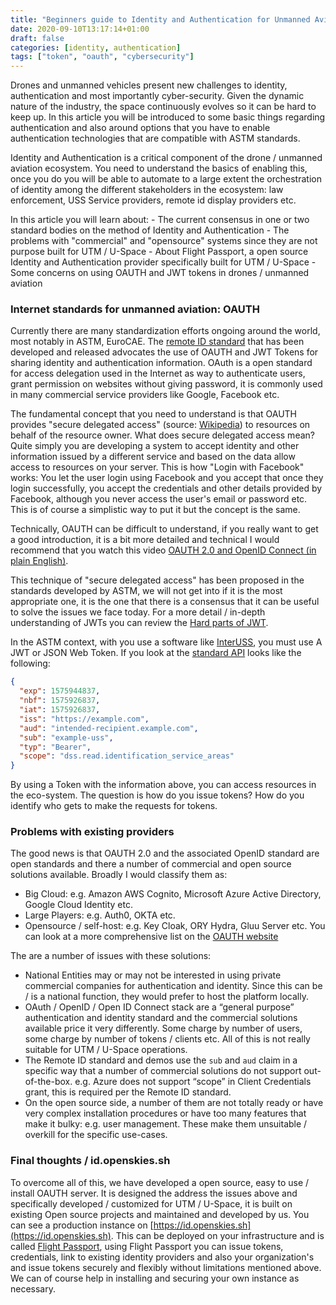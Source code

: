 ```yaml
---
title: "Beginners guide to Identity and Authentication for Unmanned Aviation"
date: 2020-09-10T13:17:14+01:00
draft: false
categories: [identity, authentication]
tags: ["token", "oauth", "cybersecurity"]
---
```


Drones and unmanned vehicles present new challenges to identity, authentication and most importantly cyber-security. Given the dynamic nature of the industry, the space continuously evolves so it can be hard to keep up. In this article you will be introduced to some basic things regarding authentication and also around options that you have to enable authentication technologies that are compatible with ASTM standards.

Identity and Authentication is a critical component of the drone / unmanned aviation ecosystem. You need to understand the basics of enabling this, once you do you will be able to automate to a large extent the orchestration of identity among the different stakeholders in the ecosystem: law enforcement, USS Service providers, remote id display providers etc.

<!--more-->

In this article you will learn about:
    - The current consensus in one or two standard bodies on the method of Identity and Authentication
    - The problems with "commercial" and "opensource" systems since they are not purpose built for UTM / U-Space
    - About Flight Passport, a open source Identity and Authentication provider specifically built for UTM / U-Space
    - Some concerns on using OAUTH and JWT tokens in drones / unmanned aviation

### Internet standards for unmanned aviation: OAUTH

Currently there are many standardization efforts ongoing around the world, most notably in ASTM, EuroCAE. The [remote ID standard](https://www.astm.org/Standards/F3411.htm) that has been developed and released advocates the use of OAUTH and JWT Tokens for sharing identity and authentication information. OAuth is a open standard for access delegation used in the Internet as way to authenticate users, grant permission on websites without giving password, it is commonly used in many commercial service providers like Google, Facebook etc.

The fundamental concept that you need to understand is that OAUTH provides "secure delegated access" (source: [Wikipedia](https://en.wikipedia.org/wiki/OAuth#OAuth_2.0)) to resources on behalf of the resource owner. What does secure delegated access mean? Quite simply you are developing a system to accept identity and other information issued by a different service and based on the data allow access to resources on your server. This is how "Login with Facebook" works: You let the user login using Facebook and you accept that once they login successfully, you accept the credentials and other details provided by Facebook, although you never access the user's email or password etc. This is of course a simplistic way to put it but the concept is the same.

Technically, OAUTH can be difficult to understand, if you really want to get a good introduction, it is a bit more detailed and technical I would recommend that you watch this video [OAUTH 2.0 and OpenID Connect (in plain English)](https://www.youtube.com/watch?v=996OiexHze0).

This technique of "secure delegated access" has been proposed in the standards developed by ASTM, we will not get into if it is the most appropriate one, it is the one that there is a consensus that it can be useful to solve the issues we face today. For a more detail / in-depth understanding of JWTs you can review the [Hard parts of JWT](https://www.pingidentity.com/en/company/blog/posts/2019/jwt-security-nobody-talks-about.html).

In the ASTM context, with you use a software like [InterUSS](https://www.interuss.org), you must use A JWT or JSON Web Token. If you look at the [standard API](https://redocly.github.io/redoc/?url=https://raw.githubusercontent.com/uastech/standards/astm_rid_1.0/remoteid/canonical.yaml) looks like the following:

``` json
{
  "exp": 1575944837,
  "nbf": 1575926837,
  "iat": 1575926837,
  "iss": "https://example.com",
  "aud": "intended-recipient.example.com",
  "sub": "example-uss",
  "typ": "Bearer",
  "scope": "dss.read.identification_service_areas"
}
```

By using a Token with the information above, you can access resources in the eco-system. The question is how do you issue tokens? How do you identify who gets to make the requests for tokens.

### Problems with existing providers

The good news is that OAUTH 2.0 and the associated OpenID standard are open standards and there a number of commercial and open source solutions available. Broadly I would classify them as:

- Big Cloud: e.g. Amazon AWS Cognito, Microsoft Azure Active Directory, Google Cloud Identity etc.
- Large Players: e.g. Auth0, OKTA etc. 
- Opensource / self-host: e.g. Key Cloak, ORY Hydra, Gluu Server etc. You can look at a more comprehensive list on the [OAUTH website](https://oauth.net/code/)

The are a number of issues with these solutions:

- National Entities may or may not be interested in using private commercial companies for authentication and identity. Since this can be / is a national function, they would prefer to host the platform locally.
- OAuth / OpenID / Open ID Connect stack are a “general purpose” authentication and identity standard and the commercial solutions available price it very differently. Some charge by number of users, some charge by number of tokens / clients etc. All of this is not really suitable for UTM / U-Space operations.
- The Remote ID standard and demos use the `sub` and `aud` claim in a specific way that a number of commercial solutions do not support out-of-the-box. e.g. Azure does not support “scope” in Client Credentials grant, this is required per the Remote ID standard.
- On the open source side, a number of them are not totally ready or have very complex installation procedures or have too many features that make it bulky: e.g. user management. These make them unsuitable / overkill for the specific use-cases.

### Final thoughts / id.openskies.sh

To overcome all of this, we have developed a open source, easy to use / install OAUTH server. It is designed the address the issues above and specifically developed / customized for UTM / U-Space, it is built on existing Open source projects and maintained and developed by us. You can see a production instance on [https://id.openskies.sh](https://id.openskies.sh). This can be deployed on your infrastructure and is called [Flight Passport](https://www.github.com/openskies-sh/flight_passport), using Flight Passport you can issue tokens, credentials, link to existing identity providers and also your organization's and issue tokens securely and flexibly without limitations mentioned above. We can of course help in installing and securing your own instance as necessary.
